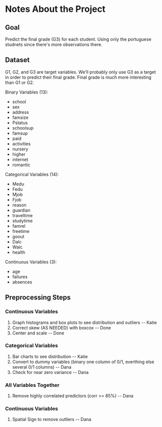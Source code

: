 # Notes About the Project

## Goal

Predict the final grade (G3) for each student. Using only the portuguese studnets since there's more observations there. 

## Dataset

G1, G2, and G3 are target variables. We'll probably only use G3 as a target in order to predict their final grade. Final grade is much more interesting than G1 or G2. 

Binary Variables (13):

* school
* sex
* address
* famsize
* Pstatus
* schoolsup
* famsup
* paid
* activities
* nursery
* higher
* internet
* romantic

Categorical Variables (14):

* Medu
* Fedu
* Mjob
* Fjob
* reason
* guardian
* traveltime
* studytime
* famrel
* freetime
* goout
* Dalc
* Walc
* health

Continuous Variables (3):
* age
* failures
* absences

## Preprocessing Steps

### Continuous Variables
1. Graph histograms and box plots to see distribution and outliers   -- Katie
2. Correct skew (AS NEEDED) with boxcox   -- Done
3. Center and scale   -- Done

### Categorical Variables
1. Bar charts to see distribution   -- Katie
2. Convert to dummy variables (binary one column of 0/1, everthing else several 0/1 columns)   -- Dana
3. Check for near zero variance   -- Dana

### All Variables Together
1. Remove highly correlated predictors (corr >= 85%)   -- Dana

### Continuous Variables
1. Spatial Sign to remove outliers   -- Dana
